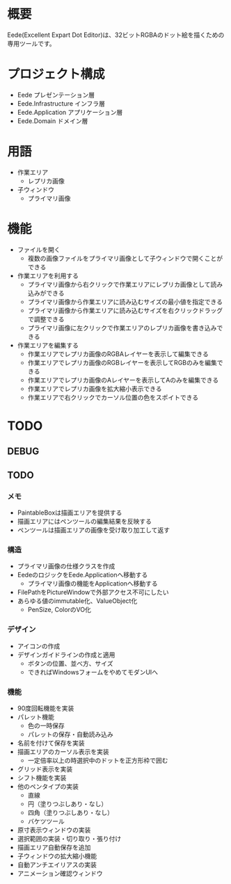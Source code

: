 ﻿# 概要
Eede(Excellent Expart Dot Editor)は、32ビットRGBAのドット絵を描くための専用ツールです。

# プロジェクト構成
- Eede プレゼンテーション層
- Eede.Infrastructure インフラ層
- Eede.Application アプリケーション層
- Eede.Domain ドメイン層

# 用語
- 作業エリア
  - レプリカ画像
- 子ウィンドウ
  - プライマリ画像

# 機能
- ファイルを開く
	- 複数の画像ファイルをプライマリ画像として子ウィンドウで開くことができる
- 作業エリアを利用する
	- プライマリ画像から右クリックで作業エリアにレプリカ画像として読み込みができる
	- プライマリ画像から作業エリアに読み込むサイズの最小値を指定できる
	- プライマリ画像から作業エリアに読み込むサイズを右クリックドラッグで調整できる
	- プライマリ画像に左クリックで作業エリアのレプリカ画像を書き込みできる
- 作業エリアを編集する
	- 作業エリアでレプリカ画像のRGBAレイヤーを表示して編集できる
	- 作業エリアでレプリカ画像のRGBレイヤーを表示してRGBのみを編集できる
	- 作業エリアでレプリカ画像のAレイヤーを表示してAのみを編集できる
	- 作業エリアでレプリカ画像を拡大縮小表示できる
	- 作業エリアで右クリックでカーソル位置の色をスポイトできる


# TODO
## DEBUG
## TODO
### メモ
- PaintableBoxは描画エリアを提供する
- 描画エリアにはペンツールの編集結果を反映する
- ペンツールは描画エリアの画像を受け取り加工して返す
### 構造
- プライマリ画像の仕様クラスを作成
- EedeのロジックをEede.Applicationへ移動する
	- プライマリ画像の機能をApplicationへ移動する
- FilePathをPictureWindowで外部アクセス不可にしたい
- あらゆる値のimmutable化、ValueObject化
	- PenSize, ColorのVO化
### デザイン
- アイコンの作成
- デザインガイドラインの作成と適用
  - ボタンの位置、並べ方、サイズ
  - できればWindowsフォームをやめてモダンUIへ
### 機能
- 90度回転機能を実装
- パレット機能
  - 色の一時保存
  - パレットの保存・自動読み込み
- 名前を付けて保存を実装
- 描画エリアのカーソル表示を実装
  - 一定倍率以上の時選択中のドットを正方形枠で囲む
- グリッド表示を実装
- シフト機能を実装
- 他のペンタイプの実装
	- 直線
	- 円（塗りつぶしあり・なし）
	- 四角（塗りつぶしあり・なし）
	- バケツツール
- 原寸表示ウィンドウの実装
- 選択範囲の実装・切り取り・張り付け
- 描画エリア自動保存を追加
- 子ウィンドウの拡大縮小機能
- 自動アンチエイリアスの実装
- アニメーション確認ウィンドウ

